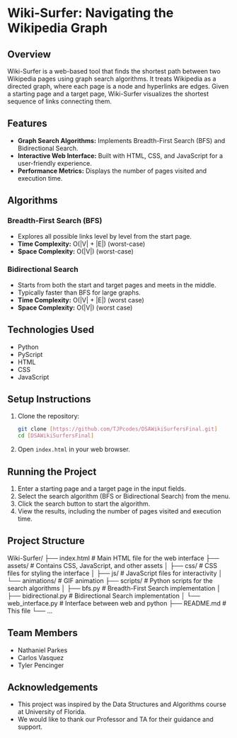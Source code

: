 # Wiki-Surfer: Navigating the Wikipedia Graph

## Overview

Wiki-Surfer is a web-based tool that finds the shortest path between two Wikipedia pages using graph search algorithms. It treats Wikipedia as a directed graph, where each page is a node and hyperlinks are edges. Given a starting page and a target page, Wiki-Surfer visualizes the shortest sequence of links connecting them.

## Features

-   **Graph Search Algorithms:** Implements Breadth-First Search (BFS) and Bidirectional Search.
-   **Interactive Web Interface:** Built with HTML, CSS, and JavaScript for a user-friendly experience.
-   **Performance Metrics:** Displays the number of pages visited and execution time.

## Algorithms

### Breadth-First Search (BFS)

-   Explores all possible links level by level from the start page.
-   **Time Complexity:** O(|V| + |E|) (worst-case)
-   **Space Complexity:** O(|V|) (worst-case)

### Bidirectional Search

-   Starts from both the start and target pages and meets in the middle.
-   Typically faster than BFS for large graphs.
-   **Time Complexity:** O(|V| + |E|) (worst case)
-   **Space Complexity:** O(|V|) (worst case)


## Technologies Used

-   Python
-   PyScript
-   HTML
-   CSS
-   JavaScript

## Setup Instructions

1.  Clone the repository:

    ```bash
    git clone [https://github.com/TJPcodes/DSAWikiSurfersFinal.git]
    cd [DSAWikiSurfersFinal]
    ```

2.  Open `index.html` in your web browser.

## Running the Project

1.  Enter a starting page and a target page in the input fields.
2.  Select the search algorithm (BFS or Bidirectional Search) from the menu.
3.  Click the search button to start the algorithm.
4.  View the results, including the number of pages visited and execution time.

## Project Structure

Wiki-Surfer/
├── index.html # Main HTML file for the web interface
├── assets/ # Contains CSS, JavaScript, and other assets
│ ├── css/ # CSS files for styling the interface
│ ├── js/ # JavaScript files for interactivity
│ └── animations/ # GIF animation
├── scripts/ # Python scripts for the search algorithms
│ ├── bfs.py # Breadth-First Search implementation
│ ├── bidirectional.py # Bidirectional Search implementation
│ └── web_interface.py # Interface between web and python
├── README.md # This file
└── ...


## Team Members

-   Nathaniel Parkes
-   Carlos Vasquez
-   Tyler Pencinger


## Acknowledgements

-   This project was inspired by the Data Structures and Algorithms course at University of Florida.
-   We would like to thank our Professor and TA for their guidance and support.
